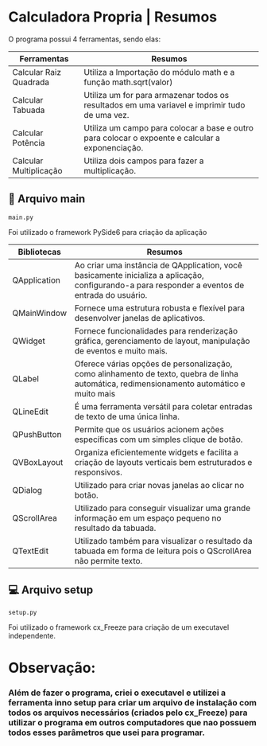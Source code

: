 
# Calculadora Propria | Resumos

 O programa possui 4 ferramentas, sendo elas:

| Ferramentas | Resumos |
|-------|---------|
|Calcular Raiz Quadrada|Utiliza a Importação do módulo math e a função math.sqrt(valor)|
|Calcular Tabuada|Utiliza um for para armazenar todos os resultados em uma variavel e imprimir tudo de uma vez.|
|Calcular Potência| Utiliza um campo para colocar a base e outro para colocar o expoente e calcular a exponenciação. |
|Calcular Multiplicação|Utiliza dois campos para fazer a multiplicação.|

## 📖 Arquivo main


```
main.py
```

Foi utilizado o framework PySide6 para criação da aplicação


| Bibliotecas | Resumos |
|-------|---------|
| QApplication | Ao criar uma instância de QApplication, você basicamente inicializa a aplicação, configurando-a para responder a eventos de entrada do usuário.|
|QMainWindow | Fornece uma estrutura robusta e flexível para desenvolver janelas de aplicativos. |
|QWidget |Fornece funcionalidades para renderização gráfica, gerenciamento de layout, manipulação de eventos e muito mais.|
|QLabel | Oferece várias opções de personalização, como alinhamento de texto, quebra de linha automática, redimensionamento automático e muito mais|
| QLineEdit|É uma ferramenta versátil para coletar entradas de texto de uma única linha. |
|QPushButton |Permite que os usuários acionem ações específicas com um simples clique de botão. |
|QVBoxLayout |Organiza eficientemente widgets e facilita a criação de layouts verticais bem estruturados e responsivos.|
|QDialog| Utilizado para criar novas janelas ao clicar no botão.|
| QScrollArea| Utilizado para conseguir visualizar uma grande informação em um espaço pequeno no resultado da tabuada.|
| QTextEdit| Utilizado também para visualizar o resultado da tabuada em forma de leitura pois o QScrollArea não permite texto. |

## 💻 Arquivo setup

```
setup.py
```
Foi utilizado o framework cx_Freeze para criação de um executavel independente.


# Observação:
### Além de fazer o programa, criei o executavel e utilizei a ferramenta inno setup para criar um arquivo de instalação com todos os arquivos necessários (criados pelo cx_Freeze) para utilizar o programa em outros computadores que nao possuem todos esses parâmetros que usei para programar.



